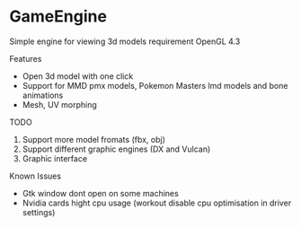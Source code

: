# GameEngine

Simple engine for viewing 3d models
requirement OpenGL 4.3

Features
* Open 3d model with one click
* Support for MMD pmx models, Pokemon Masters lmd models and bone animations
* Mesh, UV morphing

TODO
1) Support more model fromats (fbx, obj)
2) Support different graphic engines (DX and Vulcan)
3) Graphic interface

Known Issues
* Gtk window dont open on some machines
* Nvidia cards hight cpu usage (workout disable cpu optimisation in driver settings)
